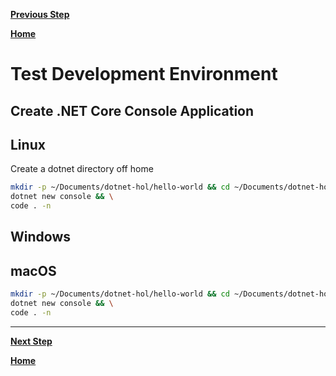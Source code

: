 [**Previous Step**](lab3-install-dotnet-core-desktop.md)

[**Home**](../../README.md)


# Test Development Environment

## <a name='Create.NETCoreConsoleApplication'></a>Create .NET Core Console Application

## <a name='Linux'></a>Linux

Create a dotnet directory off home

```bash
mkdir -p ~/Documents/dotnet-hol/hello-world && cd ~/Documents/dotnet-hol/hello-world && \
dotnet new console && \
code . -n
```

## <a name='Windows'></a>Windows



## <a name='macOS'></a>macOS



```bash
mkdir -p ~/Documents/dotnet-hol/hello-world && cd ~/Documents/dotnet-hol/hello-world && \
dotnet new console && \
code . -n
```

***

[**Next Step**](lab5-setup-iot-hub.md)

[**Home**](../../README.md)